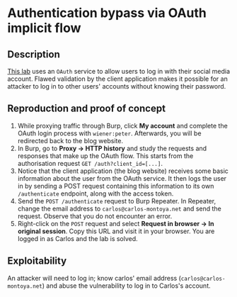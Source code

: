 # Authentication bypass via OAuth implicit flow

## Description

[This lab](https://portswigger.net/web-security/oauth/lab-oauth-authentication-bypass-via-oauth-implicit-flow) uses an `OAuth` service to allow users to log in with their social media account. Flawed validation by the client application makes it possible for an attacker to log in to other users' accounts without knowing their password.

## Reproduction and proof of concept

1. While proxying traffic through Burp, click **My account** and complete the OAuth login process with `wiener:peter`. Afterwards, you will be redirected back to the blog website.
2. In Burp, go to **Proxy -> HTTP history** and study the requests and responses that make up the OAuth flow. This starts from the authorisation request `GET /auth?client_id=[...]`.
3. Notice that the client application (the blog website) receives some basic information about the user from the OAuth service. It then logs the user in by sending a POST request containing this information to its own `/authenticate` endpoint, along with the access token.
4. Send the `POST /authenticate` request to Burp Repeater. In Repeater, change the email address to `carlos@carlos-montoya.net` and send the request. Observe that you do not encounter an error.
5. Right-click on the `POST` request and select **Request in browser -> In original session**. Copy this URL and visit it in your browser. You are logged in as Carlos and the lab is solved.

## Exploitability

An attacker will need to log in; know carlos' email address (`carlos@carlos-montoya.net`) and abuse the vulnerability to log in to Carlos's account.
